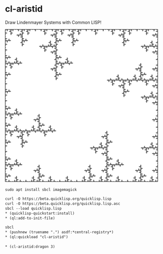 # cl-aristid

Draw Lindenmayer Systems with Common LISP!

![](examples/crystal_005.png)

```
sudo apt install sbcl imagemagick
```

```
curl -O https://beta.quicklisp.org/quicklisp.lisp
curl -O https://beta.quicklisp.org/quicklisp.lisp.asc
sbcl --load quicklisp.lisp
* (quicklisp-quickstart:install)
* (ql:add-to-init-file)
```

```
sbcl
* (pushnew (truename ".") asdf:*central-registry*)
* (ql:quickload "cl-aristid")

* (cl-aristid:dragon 3)
```
